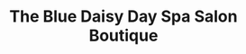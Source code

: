 ---
title: "The Blue Daisy Day Spa Salon Boutique"
url: /buckeye/the-blue-daisy-day-spa-salon-boutique/
shop: hairdresser
---